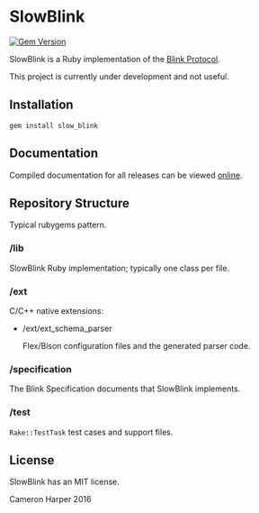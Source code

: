 SlowBlink
==========

[![Gem Version](https://badge.fury.io/rb/slow_blink.svg)](https://badge.fury.io/rb/slow_blink)


SlowBlink is a Ruby implementation of the [Blink Protocol](http://www.blinkprotocol.org/ "Blink Protocol").

This project is currently under development and not useful.

## Installation

~~~
gem install slow_blink
~~~

## Documentation

Compiled documentation for all releases can be viewed [online](http://www.rubydoc.info/gems/slow_blink "slow_blink").

## Repository Structure

Typical rubygems pattern.

### /lib

SlowBlink Ruby implementation; typically one class per file.

### /ext

C/C++ native extensions:

- /ext/ext_schema_parser

    Flex/Bison configuration files and the generated parser code.


### /specification

The Blink Specification documents that SlowBlink implements.

### /test

`Rake::TestTask` test cases and support files.

## License

SlowBlink has an MIT license.


Cameron Harper 2016

